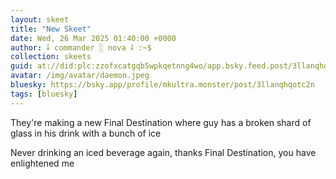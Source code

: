 ```yaml
---
layout: skeet
title: "New Skeet"
date: Wed, 26 Mar 2025 01:40:00 +0000
author: ⸸ commander ░ nova ⸸ :~$
collection: skeets
guid: at://did:plc:zzofxcatgqb5wpkqetnng4wo/app.bsky.feed.post/3llanqhqotc2n
avatar: /img/avatar/daemon.jpeg
bluesky: https://bsky.app/profile/mkultra.monster/post/3llanqhqotc2n
tags: [bluesky]
---
```


They're making a new Final Destination where guy has a broken shard of glass in his drink with a bunch of ice

Never drinking an iced beverage again, thanks Final Destination, you have enlightened me
